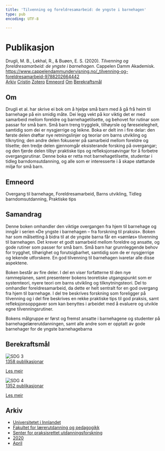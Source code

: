 ```yaml
---
title: 'Tilvenning og foreldresamarbeid: de yngste i barnehagen'
type: pub
encoding: UTF-8

---
```

<h1>Publikasjon</h1>
<article id="csl-bib-container-4FLE74QT" class="csl-bib-container">
  <div class="csl-bib-body"> <div class="csl-entry">Drugli, M. B., Lekhal, R., &#38; Buøen, E. S. (2020). <i>Tilvenning og foreldresamarbeid: de yngste i barnehagen</i>. Cappelen Damm Akademisk. <a href="https://www.cappelendammundervisning.no/_tilvenning-og-foreldresamarbeid-9788202664442">https://www.cappelendammundervisning.no/_tilvenning-og-foreldresamarbeid-9788202664442</a></div> </div>
  <div class="csl-bib-buttons">
    <a href="#taxonomy-article-4FLE74QT" alt="archive" class="csl-bib-button">Arkiv</a>
    <a href="https://app.cristin.no/results/show.jsf?id=1808071" alt="Cristin" class="csl-bib-button">Cristin</a>
    <a href="http://zotero.org/groups/5881554/items/4FLE74QT" alt="Zotero" class="csl-bib-button">Zotero</a>
    <a href="#keywords-article-4FLE74QT" alt="keywords" class="csl-bib-button">Emneord</a>
    <a href="#about-article-4FLE74QT" alt="about_pub" class="csl-bib-button">Om</a>
    <a href="#sdg-article-4FLE74QT" alt="sdg" class="csl-bib-button">Berekraftsmål</a>
  </div>
  <div id="csl-bib-meta-container-4FLE74QT"></div>
</article>
<div id="csl-bib-meta-4FLE74QT" class="csl-bib-meta">
  <article id="about-article-4FLE74QT" class="about_pub-article">
    <h1>Om</h1>
    Drugli et al. har skrive ei bok om å hjelpe små barn med å gå frå heim til barnehage på ein smidig måte. Dei legg vekt på kor viktig det er med samarbeid mellom foreldre og barnehagetilsette, og behovet for rutinar som passar for små barn. Små barn treng tryggleik, tilhøyrsle og føreseielegheit, samtidig som dei er nysgjerrige og leikne. Boka er delt inn i fire delar: den første delen drøftar nye retningslinjer og teoriar om barns utvikling og tilknyting; den andre delen fokuserer på samarbeid mellom foreldre og tilsette; den tredje delen gjennomgår eksisterande forsking på overgangar; og den fjerde delen tilbyr praktiske tips og refleksjonsøvingar for å forbetre overgangsrutinar. Denne boka er retta mot barnehagetilsette, studentar i tidleg barndomsutdanning, og alle som er interesserte i å skape støttande miljø for små barn.
  </article>
  <article id="keywords-article-4FLE74QT" class="keywords-article">
    <h1>Emneord</h1>
    Overgang til barnehage, Foreldresamarbeid, Barns utvikling, Tidleg barndomsutdanning, Praktiske tips
  </article>
  <article id="abstract-article-4FLE74QT" class="abstract-article">
    <h1>Samandrag</h1>
    Denne boken omhandler den viktige overgangen fra hjem til barnehage og inngår i serien «De yngste i barnehagen – fra forskning til praksis». Boken har som målsetting å bidra til at de yngste barna får en «sømløs» tilvenning til barnehagen. Det krever et godt samarbeid mellom foreldre og ansatte, og gode rutiner som passer for små barn. Små barn har grunnleggende behov for trygghet, tilhørighet og forutsigbarhet, samtidig som de er nysgjerrige og lekende utforskere. En god tilvenning til barnehagen ivaretar alle disse aspektene. 
 
Boken består av fire deler. I del en viser forfatterne til den nye rammeplanen, samt presenterer bokens teoretiske utgangspunkt som er systemteori, nyere teori om barns utvikling og tilknytningsteori. Del to omhandler foreldresamarbeid, da dette er helt sentralt for en god overgang fra hjem til barnehage. I del tre beskrives forskning som foreligger på tilvenning og i del fire beskrives en rekke praktiske tips til god praksis, samt refleksjonsoppgaver som kan benyttes i arbeidet med å evaluere og utvikle egne tilvenningsrutiner. 
 
Bokens målgruppe er først og fremst ansatte i barnehagene og studenter på barnehagelærerutdanningen, samt alle andre som er opptatt av gode barnehager for de yngste barnehagebarna
  </article>
  <article id="sdg-article-4FLE74QT" class="sdg-article">
    <h1>Berekraftsmål</h1>
    <div class="sdg-container"><div id="sdg3" class="sdg">
        <img src="{{< params subfolder >}}images/sdg/sdg03_nn.png" class="image" alt="SDG 3">
        <div class="sdg-overlay">
          <a href="{{< params subfolder >}}nn/archive/?sdg=3#archive" class="sdg-publication-count"><span>1358</span> publikasjonar</a>
          <p><a href="https://fn.no/om-fn/fns-baerekraftsmaal/god-helse-og-livskvalitet?lang=nno-NO" class="sdg-read-more">Les meir</a></p>
        </div>
      </div> <div id="sdg4" class="sdg">
        <img src="{{< params subfolder >}}images/sdg/sdg04_nn.png" class="image" alt="SDG 4">
        <div class="sdg-overlay">
          <a href="{{< params subfolder >}}nn/archive/?sdg=4#archive" class="sdg-publication-count"><span>1352</span> publikasjonar</a>
          <p><a href="https://fn.no/om-fn/fns-baerekraftsmaal/god-utdanning?lang=nno-NO" class="sdg-read-more">Les meir</a></p>
        </div>
      </div></div>
  </article>
  <article id="taxonomy-article-4FLE74QT" class="taxonomy-article">
    <h1>Arkiv</h1>
    <ul>
      <li><a href="{{< params subfolder >}}nn/archive/?key=3DCRN523">Universitetet i Innlandet</a></li>
      <li><a href="{{< params subfolder >}}nn/archive/?key=WYNZA47F">Fakultet for lærerutdanning og pedagogikk</a></li>
      <li><a href="{{< params subfolder >}}nn/archive/?key=G3SEU2Z2">Senter for praksisrettet utdanningsforskning</a></li>
      <li><a href="{{< params subfolder >}}nn/archive/?key=44NWEDHM">2020</a></li>
      <li><a href="{{< params subfolder >}}nn/archive/?key=PDACHBYN">April</a></li>
    </ul>
  </article>
</div>
